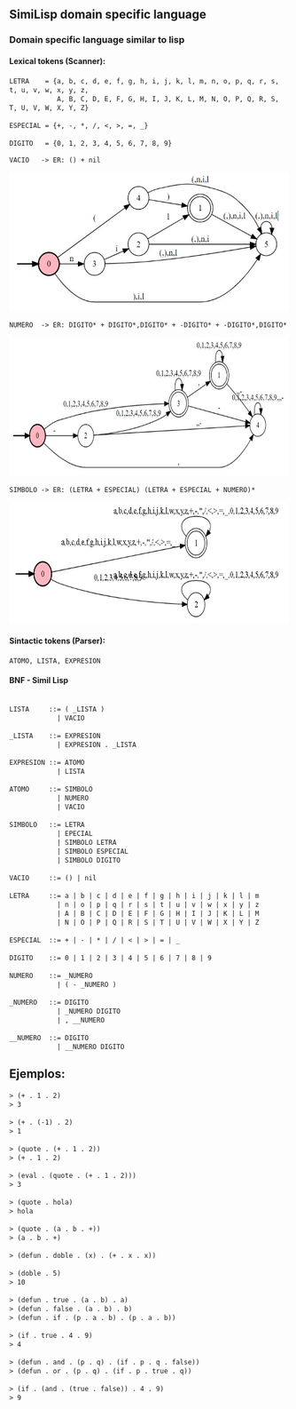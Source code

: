 <!---
pre {
  -moz-tab-size: 4;
  tab-size: 4;
}
-->
## SimiLisp domain specific language

### Domain specific language similar to lisp

#### Lexical tokens (Scanner):
```
LETRA    = {a, b, c, d, e, f, g, h, i, j, k, l, m, n, o, p, q, r, s, t, u, v, w, x, y, z, 
            A, B, C, D, E, F, G, H, I, J, K, L, M, N, O, P, Q, R, S, T, U, V, W, X, Y, Z}

ESPECIAL = {+, -, *, /, <, >, =, _}

DIGITO   = {0, 1, 2, 3, 4, 5, 6, 7, 8, 9}
```
<!---
NUMERO  -> ER: -?[0-9]*(,[0-9]*)?
(0+1+2+3+4+5+6+7+8+9)(0+1+2+3+4+5+6+7+8+9)*+((0+1+2+3+4+5+6+7+8+9)(0+1+2+3+4+5+6+7+8+9)*,(0+1+2+3+4+5+6+7+8+9)*)+(-(0+1+2+3+4+5+6+7+8+9)(0+1+2+3+4+5+6+7+8+9)*)+(-(0+1+2+3+4+5+6+7+8+9)(0+1+2+3+4+5+6+7+8+9)*,(0+1+2+3+4+5+6+7+8+9)*)

SIMBOLO -> ER: [a-zA-Z][\+\-\*\/\<\>\=\_][a-zA-Z]*[\+\-\*\/\<\>\=\_]*[0-9]*
((a+b+c+d+e+f+g+h+i+j+k+l+m+n+o+p+q+r+s+t+u+v+w+x+y+z+A+B+C+D+E+F+G+H+I+J+K+L+M+N+O+P+Q+R+S+T+U+V+W+X+Y+Z)+(\++\*+/+<+>+=+_))((a+b+c+d+e+f+g+h+i+j+k+l+m+n+o+p+q+r+s+t+u+v+w+x+y+z+A+B+C+D+E+F+G+H+I+J+K+L+M+N+O+P+Q+R+S+T+U+V+W+X+Y+Z)+(\++\*+/+<+>+=+_)+(0+1+2+3+4+5+6+7+8+9))*
((a+b+c+d+e+f+g+h+i+j+k+l+w+x+y+z)+(\++-+\*+/+<+>+=+_))((a+b+c+d+e+f+g+h+i+j+k+l+w+x+y+z)+(\++-+\*+/+<+>+=+_)+(0+1+2+3+4+5+6+7+8+9))*
(a+b+c+d+e+f+g+h+i+j+k+l+w+x+y+z+\++-+\*+/+<+>+=+_)(a+b+c+d+e+f+g+h+i+j+k+l+w+x+y+z+\++-+\*+/+<+>+=+_+0+1+2+3+4+5+6+7+8+9)*
(\++-+\*+/+<+>+=+_)
(a+b+c+d+e+f+g+h+i+j+k+l+m+n+o+p+q+r+s+t+u+v+w+x+y+z+A+B+C+D+E+F+G+H+I+J+K+L+M+N+O+P+Q+R+S+T+U+V+W+X+Y+Z)
-->

```
VACIO   -> ER: () + nil
```
<!--![](02-Scanner/img/afd-vacio.jpg)-->
<img src="02-Scanner/img/afd-vacio.jpg" height="250">

```
NUMERO  -> ER: DIGITO* + DIGITO*,DIGITO* + -DIGITO* + -DIGITO*,DIGITO*
```
<!--![](02-Scanner/img/afd-numero.JPG)-->
<img src="02-Scanner/img/afd-numero.JPG" height="250">

```
SIMBOLO -> ER: (LETRA + ESPECIAL) (LETRA + ESPECIAL + NUMERO)*
```
<!--![](02-Scanner/img/afd-simbolo.jpg)-->
<img src="02-Scanner/img/afd-simbolo.jpg" height="220">

#### Sintactic tokens (Parser):
```
ATOMO, LISTA, EXPRESION
```

#### BNF - Simil Lisp

```bnf

LISTA     ::= ( _LISTA )
            | VACIO
          
_LISTA    ::= EXPRESION
            | EXPRESION . _LISTA

EXPRESION ::= ATOMO
            | LISTA

ATOMO     ::= SIMBOLO
            | NUMERO
            | VACIO
          
SIMBOLO   ::= LETRA
            | EPECIAL
            | SIMBOLO LETRA
            | SIMBOLO ESPECIAL
            | SIMBOLO DIGITO
     
VACIO     ::= () | nil

LETRA     ::= a | b | c | d | e | f | g | h | i | j | k | l | m 
            | n | o | p | q | r | s | t | u | v | w | x | y | z
            | A | B | C | D | E | F | G | H | I | J | K | L | M 
            | N | O | P | Q | R | S | T | U | V | W | X | Y | Z
            
ESPECIAL  ::= + | - | * | / | < | > | = | _
            
DIGITO    ::= 0 | 1 | 2 | 3 | 4 | 5 | 6 | 7 | 8 | 9

NUMERO    ::= _NUMERO
            | ( - _NUMERO )
          
_NUMERO   ::= DIGITO
            | _NUMERO DIGITO
            | , __NUMERO

__NUMERO  ::= DIGITO
            | __NUMERO DIGITO

```

## Ejemplos:

```common-lisp
> (+ . 1 . 2)
> 3

> (+ . (-1) . 2)
> 1

> (quote . (+ . 1 . 2))
> (+ . 1 . 2)

> (eval . (quote . (+ . 1 . 2)))
> 3

> (quote . hola)
> hola

> (quote . (a . b . +))
> (a . b . +)

> (defun . doble . (x) . (+ . x . x))

> (doble . 5)
> 10

> (defun . true . (a . b) . a)
> (defun . false . (a . b) . b)         
> (defun . if . (p . a . b) . (p . a . b))

> (if . true . 4 . 9)
> 4          

> (defun . and . (p . q) . (if . p . q . false))
> (defun . or . (p . q) . (if . p . true . q))

> (if . (and . (true . false)) . 4 . 9)
> 9     
```

  
